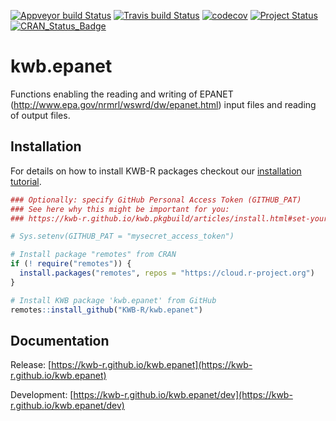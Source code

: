 [![Appveyor build Status](https://ci.appveyor.com/api/projects/status/github/KWB-R/kwb.epanet?branch=master&svg=true)](https://ci.appveyor.com/project/KWB-R/kwb-epanet/branch/master)
[![Travis build Status](https://travis-ci.org/KWB-R/kwb.epanet.svg?branch=master)](https://travis-ci.org/KWB-R/kwb.epanet)
[![codecov](https://codecov.io/github/KWB-R/kwb.epanet/branch/master/graphs/badge.svg)](https://codecov.io/github/KWB-R/kwb.epanet)
[![Project Status](https://img.shields.io/badge/lifecycle-maturing-blue.svg)](https://www.tidyverse.org/lifecycle/#maturing)
[![CRAN_Status_Badge](https://www.r-pkg.org/badges/version/kwb.epanet)]()

# kwb.epanet

Functions enabling the reading and writing of
EPANET (http://www.epa.gov/nrmrl/wswrd/dw/epanet.html) input files and
reading of output files.

## Installation

For details on how to install KWB-R packages checkout our [installation tutorial](https://kwb-r.github.io/kwb.pkgbuild/articles/install.html).

```r
### Optionally: specify GitHub Personal Access Token (GITHUB_PAT)
### See here why this might be important for you:
### https://kwb-r.github.io/kwb.pkgbuild/articles/install.html#set-your-github_pat

# Sys.setenv(GITHUB_PAT = "mysecret_access_token")

# Install package "remotes" from CRAN
if (! require("remotes")) {
  install.packages("remotes", repos = "https://cloud.r-project.org")
}

# Install KWB package 'kwb.epanet' from GitHub
remotes::install_github("KWB-R/kwb.epanet")
```

## Documentation

Release: [https://kwb-r.github.io/kwb.epanet](https://kwb-r.github.io/kwb.epanet)

Development: [https://kwb-r.github.io/kwb.epanet/dev](https://kwb-r.github.io/kwb.epanet/dev)
